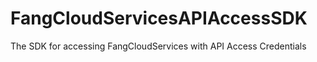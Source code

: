 # FangCloudServicesAPIAccessSDK
The SDK for accessing FangCloudServices with API Access Credentials
